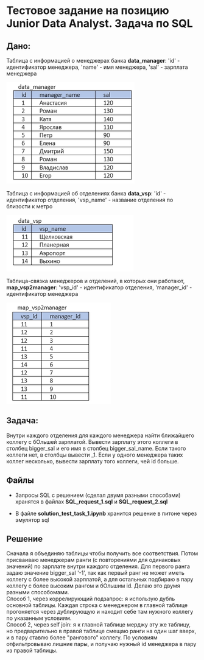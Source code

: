 # Тестовое задание на позицию Junior Data Analyst. Задача по SQL

## Дано:

Таблица с информацией о менеджерах банка **data_manager**:
'id' - идентификатор менеджера,
'name' - имя менеджера,
'sal' - зарплата менеджера

<img src="images/data_manager.jpg" alt="pic1">

Таблица с информацией об отделениях банка **data_vsp**:
'id' - идентификатор отделения,
'vsp_name' - название отделения по близости к метро

<img src="images/data_vsp.jpg" alt="pic1">

Таблица-связка менеджеров и отделений, в которых они работают, **map_vsp2manager**:
'vsp_id' - идентификатор отделения,
'manager_id' - идентификатор менеджера

<img src="images/map_vsp2manager.jpg" alt="pic1"> 

## Задача:
Внутри каждого отделения для каждого менеджера найти ближайшего коллегу с бОльшей зарплатой. Вывести зарплату этого коллеги в столбец bigger_sal и его имя в столбец bigger_sal_name. Если такого коллеги нет, в столбцы вывести _1. Если у одного менеджера таких коллег несколько, вывести зарплату того коллеги, чей id больше.



## Файлы

* Запросы SQL с решением (сделал двумя разными способами) хранятся в файлах **SQL_request_1.sql** и **SQL_request_2.sql**

* В файле **solution_test_task_1.ipynb** хранится решение в питоне через эмулятор sql

## Решение

Сначала я объединяю таблицы чтобы получить все соответствия. Потом присваиваю менеджерам ранги (с повторениями для одинаковых значений) по зарплате внутри каждого отделения. Для первого ранга задаю значение bigger_sal '-1', так как первый ранг не может иметь коллегу с более высокой зарплатой, а для остальных подбираю в пару коллегу с более высоким рангом и бОльшим id. Делаю это двумя разными способомами.\
Способ 1, через коррелирующий подзапрос: я использую дубль основной таблицы. Каждая строка с менеджером в главной таблице прогоняется через дублирующую и находит себе там нужного коллегу по указанным условиям.\
Способ 2, через self join: я к главной таблице мерджу эту же таблицу, но предварительно в правой таблице смещаю ранги на один шаг вверх, и в пару ставлю более "рангового" коллегу. По условиям отфильтровываю лишние пары, и получаю нужный id менеджера в пару из правой таблицы.
